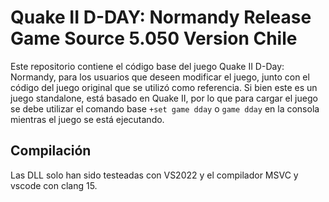 # Quake II D-DAY: Normandy Release Game Source 5.050 Version Chile

Este repositorio contiene el código base del juego Quake II D-Day: Normandy, para los usuarios que deseen modificar el juego, junto con el código del juego original que se utilizó como referencia. Si bien este es un juego standalone, está basado en Quake II, por lo que para cargar el juego se debe utilizar el comando base `+set game dday` o `game dday` en la consola mientras el juego se está ejecutando.


## Compilación

Las DLL solo han sido testeadas con VS2022 y el compilador MSVC y vscode con clang 15.
